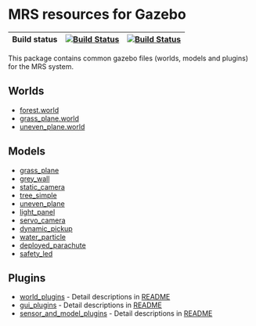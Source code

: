 # MRS resources for Gazebo

| Build status | [![Build Status](https://github.com/ctu-mrs/mrs_gazebo_common_resources/workflows/Melodic/badge.svg)](https://github.com/ctu-mrs/mrs_gazebo_common_resources/actions) | [![Build Status](https://github.com/ctu-mrs/mrs_gazebo_common_resources/workflows/Noetic/badge.svg)](https://github.com/ctu-mrs/mrs_gazebo_common_resources/actions) |
|--------------|-----------------------------------------------------------------------------------------------------------------------------------------------------------------------|----------------------------------------------------------------------------------------------------------------------------------------------------------------------|

This package contains common gazebo files (worlds, models and plugins) for the MRS system.

## Worlds
- [forest.world](worlds/forest.world)
- [grass_plane.world](worlds/grass_plane.world)
- [uneven_plane.world](worlds/uneven_plane.world)

## Models
- [grass_plane](models/grass_plane)
- [grey_wall](models/grey_wall)
- [static_camera](models/static_camera)
- [tree_simple](models/tree_simple)
- [uneven_plane](models/uneven_plane)
- [light_panel](models/light_panel)
- [servo_camera](models/servo_camera)
- [dynamic_pickup](models/dynamic_pickup)
- [water_particle](models/water_particle)
- [deployed_parachute](models/deployed_parachute)
- [safety_led](models/safety_led)

## Plugins
- [world_plugins](src/world_plugins) - Detail descriptions in [README](src/world_plugins/README.md)
- [gui_plugins](src/gui_plugins) - Detail descriptions in [README](src/gui_plugins/README.md)
- [sensor_and_model_plugins](src/sensor_and_model_plugins) - Detail descriptions in [README](src/sensor_and_model_plugins/README.md)

